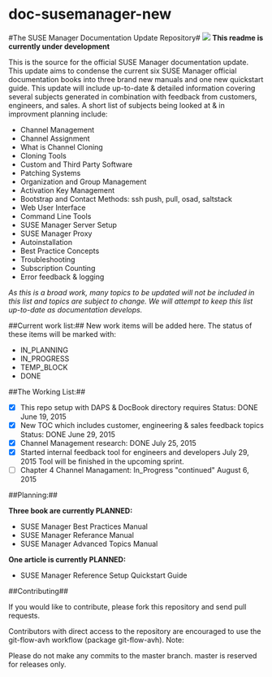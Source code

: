 # doc-susemanager-new

#The SUSE Manager Documentation Update Repository#
![](http://i560.photobucket.com/albums/ss45/joecayouette/docuimage_2.png)
**This readme is currently under development**

This is the source for the official SUSE Manager documentation update.
This update aims to condense the current six SUSE Manager official documentation books into three brand new manuals and one new quickstart guide. This update will include up-to-date & detailed information covering several subjects generated in combination with feedback from customers, engineers, and sales. A short list of subjects being looked at & in improvment planning include:
* Channel Management
* Channel Assignment
* What is Channel Cloning 
* Cloning Tools
* Custom and Third Party Software
* Patching Systems
* Organization and Group Management
* Activation Key Management
* Bootstrap and Contact Methods: ssh push, pull, osad, saltstack
* Web User Interface
* Command Line Tools
* SUSE Manager Server Setup
* SUSE Manager Proxy
* Autoinstallation
* Best Practice Concepts
* Troubleshooting
* Subscription Counting
* Error feedback & logging




*As this is a broad work, many topics to be updated will not be included in this list and topics are subject to change. We will attempt to keep this list up-to-date as documentation develops.*
 
##Current work list:##
New work items will be added here. The status of these items will be marked with:

* IN_PLANNING
* IN_PROGRESS
* TEMP_BLOCK
* DONE

##The Working List:##

- [x] This repo setup with DAPS & DocBook directory requires Status: DONE June 19, 2015
- [x] New TOC which includes customer, engineering & sales feedback topics Status: DONE June 29, 2015
- [x] Channel Management research: DONE July 25, 2015
- [x] Started internal feedback tool for engineers and developers July 29, 2015
 	Tool will be finished in the upcoming sprint.
- [ ] Chapter 4 Channel Managament: In_Progress "continued" August 6, 2015

##Planning:##

**Three book are currently PLANNED:**

* SUSE Manager Best Practices Manual
* SUSE Manager Referance Manual
* SUSE Manager Advanced Topics Manual

**One article is currently PLANNED:**
* SUSE Manager Reference Setup Quickstart Guide



##Contributing##

If you would like to contribute, please fork this repository and send pull requests.

Contributors with direct access to the repository are encouraged to use the git-flow-avh workflow (package git-flow-avh).
Note:
	
Please do not make any commits to the master branch. master is reserved for releases only. 

